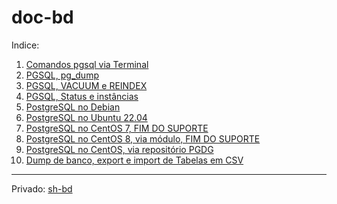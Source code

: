 # doc-bd

Indice:

1) [Comandos pgsql via Terminal](pgsql_via_Terminal)  
2) [PGSQL, pg_dump](pg_dump)  
3) [PGSQL, VACUUM e REINDEX](psql_manutencao)  
4) [PGSQL, Status e instâncias](status_postgresql)  
5) [PostgreSQL no Debian](postgresql_debian)  
6) [PostgreSQL no Ubuntu 22.04](postgresql_ubuntu2204)  
7) [PostgreSQL no CentOS 7, FIM DO SUPORTE](postgresql_centos7)  
8) [PostgreSQL no CentOS 8, via módulo, FIM DO SUPORTE](postgresql_centos8_v_modulo)  
9) [PostgreSQL no CentOS, via repositório PGDG](postgresql_centos_pgdg)  
10) [Dump de banco, export e import de Tabelas em CSV](Dump_de_Banco_export_e_import_de_Tabelas_em_CSV)  
___  
Privado: [sh-bd](https://github.com/elppans/sh-bd)  
